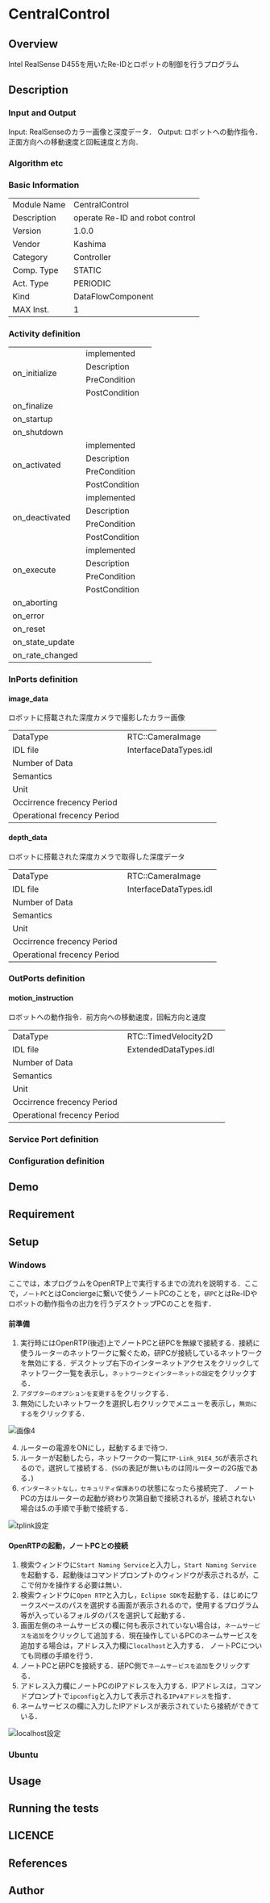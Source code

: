 ﻿# CentralControl

## Overview
Intel RealSense D455を用いたRe-IDとロボットの制御を行うプログラム

## Description



### Input and Output
Input: RealSenseのカラー画像と深度データ．
Output: ロボットへの動作指令．正面方向への移動速度と回転速度と方向．

### Algorithm etc



### Basic Information

|  |  |
----|---- 
| Module Name | CentralControl |
| Description | operate Re-ID and robot control |
| Version | 1.0.0 |
| Vendor | Kashima |
| Category | Controller |
| Comp. Type | STATIC |
| Act. Type | PERIODIC |
| Kind | DataFlowComponent |
| MAX Inst. | 1 |

### Activity definition

<table>
  <tr>
    <td rowspan="4">on_initialize</td>
    <td colspan="2">implemented</td>
    <tr>
      <td>Description</td>
      <td></td>
    </tr>
    <tr>
      <td>PreCondition</td>
      <td></td>
    </tr>
    <tr>
      <td>PostCondition</td>
      <td></td>
    </tr>
  </tr>
  <tr>
    <td>on_finalize</td>
    <td colspan="2"></td>
  </tr>
  <tr>
    <td>on_startup</td>
    <td colspan="2"></td>
  </tr>
  <tr>
    <td>on_shutdown</td>
    <td colspan="2"></td>
  </tr>
  <tr>
    <td rowspan="4">on_activated</td>
    <td colspan="2">implemented</td>
    <tr>
      <td>Description</td>
      <td></td>
    </tr>
    <tr>
      <td>PreCondition</td>
      <td></td>
    </tr>
    <tr>
      <td>PostCondition</td>
      <td></td>
    </tr>
  </tr>
  <tr>
    <td rowspan="4">on_deactivated</td>
    <td colspan="2">implemented</td>
    <tr>
      <td>Description</td>
      <td></td>
    </tr>
    <tr>
      <td>PreCondition</td>
      <td></td>
    </tr>
    <tr>
      <td>PostCondition</td>
      <td></td>
    </tr>
  </tr>
  <tr>
    <td rowspan="4">on_execute</td>
    <td colspan="2">implemented</td>
    <tr>
      <td>Description</td>
      <td></td>
    </tr>
    <tr>
      <td>PreCondition</td>
      <td></td>
    </tr>
    <tr>
      <td>PostCondition</td>
      <td></td>
    </tr>
  </tr>
  <tr>
    <td>on_aborting</td>
    <td colspan="2"></td>
  </tr>
  <tr>
    <td>on_error</td>
    <td colspan="2"></td>
  </tr>
  <tr>
    <td>on_reset</td>
    <td colspan="2"></td>
  </tr>
  <tr>
    <td>on_state_update</td>
    <td colspan="2"></td>
  </tr>
  <tr>
    <td>on_rate_changed</td>
    <td colspan="2"></td>
  </tr>
</table>

### InPorts definition

#### image_data

ロボットに搭載された深度カメラで撮影したカラー画像

<table>
  <tr>
    <td>DataType</td>
    <td>RTC::CameraImage</td>
    <td></td>
  </tr>
  <tr>
    <td>IDL file</td>
    <td colspan="2">InterfaceDataTypes.idl</td>
  </tr>
  <tr>
    <td>Number of Data</td>
    <td colspan="2"></td>
  </tr>
  <tr>
    <td>Semantics</td>
    <td colspan="2"></td>
  </tr>
  <tr>
    <td>Unit</td>
    <td colspan="2"></td>
  </tr>
  <tr>
    <td>Occirrence frecency Period</td>
    <td colspan="2"></td>
  </tr>
  <tr>
    <td>Operational frecency Period</td>
    <td colspan="2"></td>
  </tr>
</table>

#### depth_data

ロボットに搭載された深度カメラで取得した深度データ

<table>
  <tr>
    <td>DataType</td>
    <td>RTC::CameraImage</td>
    <td></td>
  </tr>
  <tr>
    <td>IDL file</td>
    <td colspan="2">InterfaceDataTypes.idl</td>
  </tr>
  <tr>
    <td>Number of Data</td>
    <td colspan="2"></td>
  </tr>
  <tr>
    <td>Semantics</td>
    <td colspan="2"></td>
  </tr>
  <tr>
    <td>Unit</td>
    <td colspan="2"></td>
  </tr>
  <tr>
    <td>Occirrence frecency Period</td>
    <td colspan="2"></td>
  </tr>
  <tr>
    <td>Operational frecency Period</td>
    <td colspan="2"></td>
  </tr>
</table>


### OutPorts definition

#### motion_instruction
ロボットへの動作指令．前方向への移動速度，回転方向と速度


<table>
  <tr>
    <td>DataType</td>
    <td>RTC::TimedVelocity2D</td>
    <td></td>
  </tr>
  <tr>
    <td>IDL file</td>
    <td colspan="2">ExtendedDataTypes.idl</td>
  </tr>
  <tr>
    <td>Number of Data</td>
    <td colspan="2"></td>
  </tr>
  <tr>
    <td>Semantics</td>
    <td colspan="2"></td>
  </tr>
  <tr>
    <td>Unit</td>
    <td colspan="2"></td>
  </tr>
  <tr>
    <td>Occirrence frecency Period</td>
    <td colspan="2"></td>
  </tr>
  <tr>
    <td>Operational frecency Period</td>
    <td colspan="2"></td>
  </tr>
</table>


### Service Port definition


### Configuration definition


## Demo

## Requirement

## Setup

### Windows
ここでは，本プログラムをOpenRTP上で実行するまでの流れを説明する．ここで，`ノートPC`とはConciergeに繋いで使うノートPCのことを，`研PC`とはRe-IDやロボットの動作指令の出力を行うデスクトップPCのことを指す．
#### 前準備
1. 実行時にはOpenRTP(後述)上でノートPCと研PCを無線で接続する．接続に使うルーターのネットワークに繋ぐため，研PCが接続しているネットワークを無効にする．デスクトップ右下のインターネットアクセスをクリックしてネットワーク一覧を表示し，`ネットワークとインターネットの設定`をクリックする．
2. `アダプターのオプションを変更する`をクリックする．
3. 無効にしたいネットワークを選択し右クリックでメニューを表示し，`無効にする`をクリックする．

![画像4](https://github.com/user-attachments/assets/b718095f-95e8-4368-8eb2-65daebeb51fa)

4. ルーターの電源をONにし，起動するまで待つ．
5. ルーターが起動したら，ネットワークの一覧に`TP-Link_91E4_5G`が表示されるので，選択して接続する．(`5G`の表記が無いものは同ルーターの2G版である．)
6. `インターネットなし，セキュリティ保護あり`の状態になったら接続完了．
ノートPCの方はルーターの起動が終わり次第自動で接続されるが，接続されない場合は5.の手順で手動で接続する．

![tplink設定](https://github.com/user-attachments/assets/566f4f18-fba7-4bab-8d46-6c8f677d7fff)

#### OpenRTPの起動，ノートPCとの接続
1. 検索ウィンドウに`Start Naming Service`と入力し，`Start Naming Service`を起動する．起動後はコマンドプロンプトのウィンドウが表示されるが，ここで何かを操作する必要は無い．
2. 検索ウィンドウに`Open RTP`と入力し，`Eclipse SDK`を起動する．はじめにワークスペースのパスを選択する画面が表示されるので，使用するプログラム等が入っているフォルダのパスを選択して起動する．
3. 画面左側のネームサービスの欄に何も表示されていない場合は，`ネームサービスを追加`をクリックして追加する．現在操作しているPCのネームサービスを追加する場合は，アドレス入力欄に`localhost`と入力する．
ノートPCについても同様の手順を行う．
4. ノートPCと研PCを接続する．研PC側で`ネームサービスを追加`をクリックする．
5. アドレス入力欄にノートPCのIPアドレスを入力する．IPアドレスは，コマンドプロンプトで`ipconfig`と入力して表示される`IPv4アドレス`を指す．
6. ネームサービスの欄に入力したIPアドレスが表示されていたら接続ができている．

![localhost設定](https://github.com/user-attachments/assets/502090b4-bbf8-4a23-a519-f084b0a56a7f)




### Ubuntu

## Usage

## Running the tests

## LICENCE




## References




## Author


